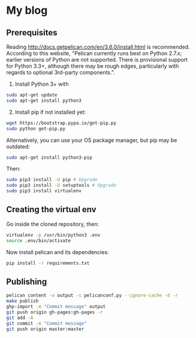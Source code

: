 # My blog

## Prerequisites

Reading http://docs.getpelican.com/en/3.6.0/install.html is recommended. According to this website, "Pelican currently runs best on Python 2.7.x; earlier versions of Python are not supported. There is provisional support for Python 3.3+, although there may be rough edges, particularly with regards to optional 3rd-party components.".

1. Install Python 3+ with
```bash
sudo apt-get update
sudo apt-get install python3
```
2. Install pip if not installed yet:
```bash
wget https://bootstrap.pypa.io/get-pip.py
sudo python get-pip.py
```

Alternatively, you can use your OS package manager, but pip may be outdated:
```bash
sudo apt-get install python3-pip
```

Then:
```bash
sudo pip3 install -U pip # Upgrade
sudo pip3 install -U setuptools # Upgrade
sudo pip3 install virtualenv
```

## Creating the virtual env

Go inside the cloned repository, then:
```bash
virtualenv -p /usr/bin/python3 .env
source .env/bin/activate
```

Now install pelican and its dependencies:
```bash
pip install -r requirements.txt
```

## Publishing

```bash
pelican content -o output -s pelicanconf.py --ignore-cache -d -r
make publish
ghp-import -m "Commit message" output
git push origin gh-pages:gh-pages -r
git add -A
git commit -m "Commit message"
git push origin master:master
```
